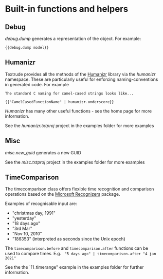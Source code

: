 # Built-in functions and helpers


## Debug

*debug.dump* generates a representation of the object.  For example:
```
{{debug.dump model}}
```

## Humanizr

Textrude provides all the methods of the [Humanizr](https://github.com/Humanizr/Humanizer) library via the *humanizr* namespace.  These are particularly useful for enforcing naming-conventions in generated code.  For example

```
The standard C naming for camel-cased strings looks like...

{{"CamelCasedFunctionName" | humanizr.underscore}}
```

*Humanizr* has many other useful functions - see the home page for more information.

See the *humanizr.txtproj* project in the examples folder for more examples


## Misc

*misc.new_guid* generates a new GUID 

See the *misc.txtproj* project in the examples folder for more examples

## TimeComparison

The timecomparison class offers flexible time recognition and comparison operations based on the [Microsoft Recognizers](https://github.com/Microsoft/Recognizers-Text) package.

Examples of recognisable input are:
- "christmas day, 1991"
- "yesterday"
- "18 days ago"
- "3rd Mar"
- "Nov 10, 2010"
- "186353" (interpreted as seconds since the Unix epoch)

The `timecomparison.before` and `timecomparison.after` functions can be used to compare times.  E.g.
` "5 days ago" | timecomparison.after "4 jan 2021"`

See the the `11_timerange" example in the examples folder for further information.




